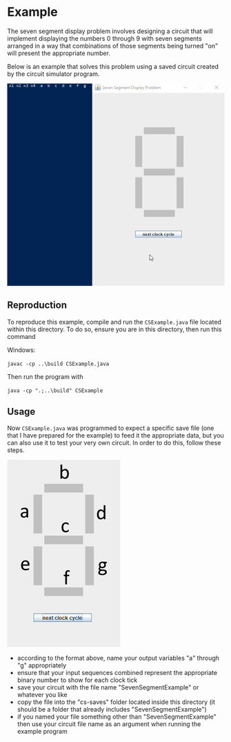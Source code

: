 # Example

The seven segment display problem involves designing a circuit that will implement displaying the numbers 0 through 9 with seven segments arranged in a way that combinations of those segments being turned "on" will present the appropriate number.

Below is an example that solves this problem using a saved circuit created by the circuit simulator program.

![Alt text](captures/7seg_example.gif)

## Reproduction

To reproduce this example, compile and run the `CSExample.java` file located within this directory. To do so, ensure you are in this directory, then run this command

Windows:

`javac -cp ..\build CSExample.java`

Then run the program with

`java -cp ".;..\build" CSExample`

## Usage

Now `CSExample.java` was programmed to expect a specific save file (one that I have prepared for the example) to feed it the appropriate data, but you can also use it to test your very own circuit. In order to do this, follow these steps.

![Alt text](captures/7seg_format.PNG)

+ according to the format above, name your output variables "a" through "g" appropriately
+ ensure that your input sequences combined represent the appropriate binary number to show for each clock tick
+ save your circuit with the file name "SevenSegmentExample" or whatever you like
+ copy the file into the "cs-saves" folder located inside this directory (it should be a folder that already includes "SevenSegmentExample")
+ if you named your file something other than "SevenSegmentExample" then use your circuit file name as an argument when running the example program
